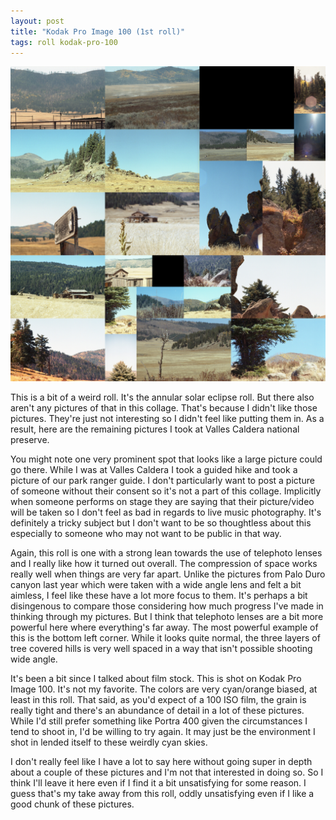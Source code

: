 ```yaml
---
layout: post
title: "Kodak Pro Image 100 (1st roll)"
tags: roll kodak-pro-100
---
```


![Kodak Pro Image 100](/assets/rolls/Kodak-Pro100-1.jpg)

This is a bit of a weird roll. It's the annular solar eclipse roll. But there also aren't any pictures of that in this collage. That's because I didn't like those pictures. They're just not interesting so I didn't feel like putting them in. As a result, here are the remaining pictures I took at Valles Caldera national preserve.

You might note one very prominent spot that looks like a large picture could go there. While I was at Valles Caldera I took a guided hike and took a picture of our park ranger guide. I don't particularly want to post a picture of someone without their consent so it's not a part of this collage. Implicitly when someone performs on stage they are saying that their picture/video will be taken so I don't feel as bad in regards to live music photography. It's definitely a tricky subject but I don't want to be so thoughtless about this especially to someone who may not want to be public in that way.

Again, this roll is one with a strong lean towards the use of telephoto lenses and I really like how it turned out overall. The compression of space works really well when things are very far apart. Unlike the pictures from Palo Duro canyon last year which were taken with a wide angle lens and felt a bit aimless, I feel like these have a lot more focus to them. It's perhaps a bit disingenous to compare those considering how much progress I've made in thinking through my pictures. But I think that telephoto lenses are a bit more powerful here where everything's far away. The most powerful example of this is the bottom left corner. While it looks quite normal, the three layers of tree covered hills is very well spaced in a way that isn't possible shooting wide angle.

It's been a bit since I talked about film stock. This is shot on Kodak Pro Image 100. It's not my favorite. The colors are very cyan/orange biased, at least in this roll. That said, as you'd expect of a 100 ISO film, the grain is really tight and there's an abundance of detail in a lot of these pictures. While I'd still prefer something like Portra 400 given the circumstances I tend to shoot in, I'd be willing to try again. It may just be the environment I shot in lended itself to these weirdly cyan skies.

I don't really feel like I have a lot to say here without going super in depth about a couple of these pictures and I'm not that interested in doing so. So I think I'll leave it here even if I find it a bit unsatisfying for some reason. I guess that's my take away from this roll, oddly unsatisfying even if I like a good chunk of these pictures.
